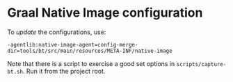 # Graal Native Image configuration

To _update_ the configurations, use:

```declarative
-agentlib:native-image-agent=config-merge-dir=tools/bt/src/main/resources/META-INF/native-image
```

Note that there is a script to exercise a good set options in `scripts/capture-bt.sh`. 
Run it from the project root.
